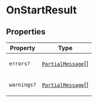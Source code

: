 # OnStartResult

## Properties

<table>
<thead>
<tr>
<th>Property</th>
<th>Type</th>
</tr>
</thead>
<tbody>
<tr>
<td>

<a id="errors"></a> `errors?`

</td>
<td>

[`PartialMessage`](PartialMessage.md)[]

</td>
</tr>
<tr>
<td>

<a id="warnings"></a> `warnings?`

</td>
<td>

[`PartialMessage`](PartialMessage.md)[]

</td>
</tr>
</tbody>
</table>
